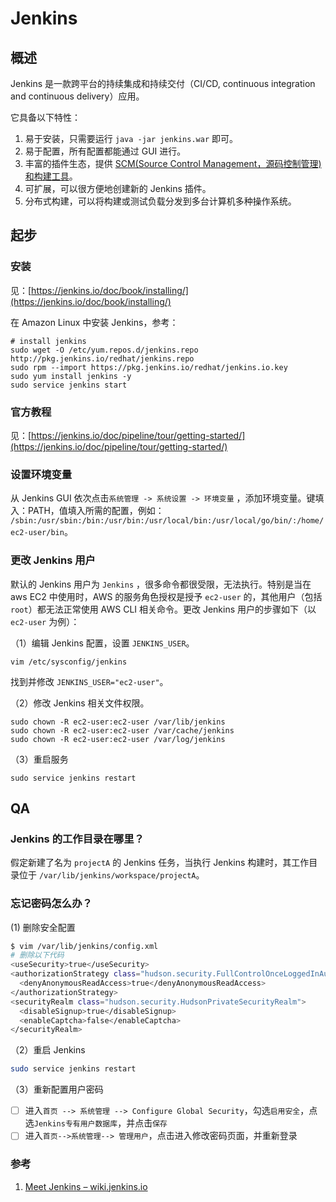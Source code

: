 # Jenkins

## 概述

Jenkins 是一款跨平台的持续集成和持续交付（CI/CD, continuous integration and continuous delivery）应用。

它具备以下特性：

1. 易于安装，只需要运行 `java -jar jenkins.war` 即可。
2. 易于配置，所有配置都能通过 GUI 进行。
3. 丰富的插件生态，提供 [SCM\(Source Control Management，源码控制管理\) 和构建工具](https://wiki.jenkins-ci.org/display/JENKINS/Plugins)。
4. 可扩展，可以很方便地创建新的 Jenkins 插件。
5. 分布式构建，可以将构建或测试负载分发到多台计算机多种操作系统。

## 起步

### 安装

见：[https://jenkins.io/doc/book/installing/](https://jenkins.io/doc/book/installing/)

在 Amazon Linux 中安装 Jenkins，参考：

```text
# install jenkins
sudo wget -O /etc/yum.repos.d/jenkins.repo http://pkg.jenkins.io/redhat/jenkins.repo
sudo rpm --import https://pkg.jenkins.io/redhat/jenkins.io.key
sudo yum install jenkins -y
sudo service jenkins start
```

### 官方教程

见：[https://jenkins.io/doc/pipeline/tour/getting-started/](https://jenkins.io/doc/pipeline/tour/getting-started/)

### 设置环境变量

从 Jenkins GUI 依次点击`系统管理 -> 系统设置 -> 环境变量` ，添加环境变量。键填入：PATH，值填入所需的配置，例如： `/sbin:/usr/sbin:/bin:/usr/bin:/usr/local/bin:/usr/local/go/bin/:/home/ec2-user/bin`。

### 更改 Jenkins 用户

默认的 Jenkins 用户为 `Jenkins` ，很多命令都很受限，无法执行。特别是当在 aws EC2 中使用时，AWS 的服务角色授权是授予 `ec2-user` 的，其他用户（包括 `root`）都无法正常使用 AWS CLI 相关命令。更改 Jenkins 用户的步骤如下（以 `ec2-user` 为例）：

（1）编辑 Jenkins 配置，设置 `JENKINS_USER`。

```text
vim /etc/sysconfig/jenkins
```

找到并修改 `JENKINS_USER="ec2-user"`。

（2）修改 Jenkins 相关文件权限。

```text
sudo chown -R ec2-user:ec2-user /var/lib/jenkins
sudo chown -R ec2-user:ec2-user /var/cache/jenkins
sudo chown -R ec2-user:ec2-user /var/log/jenkins
```

（3）重启服务

```text
sudo service jenkins restart
```

## QA

### Jenkins 的工作目录在哪里？

假定新建了名为 `projectA` 的 Jenkins 任务，当执行 Jenkins 构建时，其工作目录位于 `/var/lib/jenkins/workspace/projectA`。

### 忘记密码怎么办？

\(1\) 删除安全配置

```bash
$ vim /var/lib/jenkins/config.xml
# 删除以下代码
<useSecurity>true</useSecurity>  
<authorizationStrategy class="hudson.security.FullControlOnceLoggedInAuthorizationStrategy">  
  <denyAnonymousReadAccess>true</denyAnonymousReadAccess>  
</authorizationStrategy>  
<securityRealm class="hudson.security.HudsonPrivateSecurityRealm">  
  <disableSignup>true</disableSignup>  
  <enableCaptcha>false</enableCaptcha>  
</securityRealm> 
```

（2）重启 Jenkins

```bash
sudo service jenkins restart
```

（3）重新配置用户密码

* [ ] 进入`首页 --> 系统管理 --> Configure Global Security`，勾选`启用安全`，点选`Jenkins专有用户数据库`，并点击`保存`
* [ ] 进入`首页-->系统管理--> 管理用户`，点击进入修改密码页面，并重新登录

### 参考

1. [Meet Jenkins – wiki.jenkins.io](https://wiki.jenkins.io/display/JENKINS/Meet+Jenkins)

